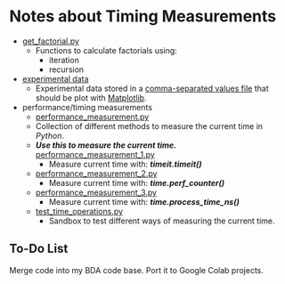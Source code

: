 #	Notes about Timing Measurements


+ [get_factorial.py](https://github.com/eda-ricercatore/gulyas-scripts/blob/master/sandbox/python/time-processing/get_factorial.py)
	- Functions to calculate factorials using:
		* iteration
		* recursion
+ [experimental data](compare_different_methods_to_measure_elapsed_periods.csv)
	- Experimental data stored in a [comma-separated values file](https://en.wikipedia.org/wiki/Comma-separated_values) that should be plot with [Matplotlib](https://matplotlib.org/).
+ performance/timing measurements
	- [performance_measurement.py](https://github.com/eda-ricercatore/gulyas-scripts/blob/master/sandbox/python/time-processing/performance_measurement.py)
	- Collection of different methods to measure the current time in *Python*.
	- ***Use this to measure the current time.*** [performance_measurement_1.py](https://github.com/eda-ricercatore/gulyas-scripts/blob/master/sandbox/python/time-processing/performance_measurement_1.py)
		* Measure current time with: ***timeit.timeit()***
	- [performance_measurement_2.py](https://github.com/eda-ricercatore/gulyas-scripts/blob/master/sandbox/python/time-processing/performance_measurement_2.py)
		* Measure current time with: ***time.perf_counter()***
	- [performance_measurement_3.py](https://github.com/eda-ricercatore/gulyas-scripts/blob/master/sandbox/python/time-processing/performance_measurement_3.py)
		* Measure current time with: ***time.process_time_ns()***
	- [test_time_operations.py](https://github.com/eda-ricercatore/gulyas-scripts/blob/master/sandbox/python/time-processing/test_time_operations.py)
		* Sandbox to test different ways of measuring the current time.








##	To-Do List

Merge code into my BDA code base. Port it to Google Colab projects.
